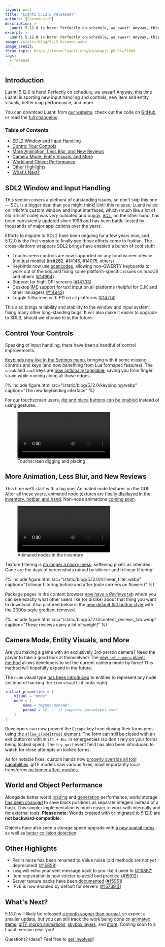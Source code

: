 ```yaml
---
layout: post
title: "Luanti 5.12.0 released!"
authors: [GreenXenith]
description: >-
  Luanti 5.12.0 is here! Perfectly on-schedule, we swear! Anyway, this time Luanti is sporting new input handling and controls, new item and entity visuals, better map performance, and more.
excerpt: >-
  Luanti 5.12.0 is here! Perfectly on-schedule, we swear! Anyway, this time Luanti is sporting new input handling and controls, new item and entity visuals, better map performance, and more.
image: /static/blog/5.12.0/cover.webp
image_credit:
forum_topic: https://forum.luanti.org/viewtopic.php?t=31686
tags:
  - release
---
```


<h2 class="sr-only">Introduction</h2>

Luanti 5.12.0 is here! Perfectly on schedule, we swear! Anyway, this time Luanti is sporting new input handling and controls, new item and entity visuals, better map performance, and more.

You can download Luanti from [our website](https://www.luanti.org/downloads/), check out the code on [GitHub](https://github.com/luanti-org/luanti/), or read the [full changelog](https://docs.luanti.org/changelog/#5110--5120).

### Table of Contents

- [SDL2 Window and Input Handling](#sdl2-window-and-input-handling)
- [Control Your Controls](#control-your-controls)
- [More Animation, Less Blur, and New Reviews](#more-animation-less-blur-and-new-reviews)
- [Camera Mode, Entity Visuals, and More](#camera-mode-entity-visuals-and-more)
- [World and Object Performance](#world-and-object-performance)
- [Other Highlights](#other-highlights)
- [What's Next?](#whats-next)

## SDL2 Window and Input Handling

This section covers a plethora of outstanding issues, so don't skip this one— SDL is a bigger deal than you might think! Until this release, Luanti relied on Irrlicht's custom window and input interfaces, which (much like a lot of old Irrlicht code) was _very_ outdated and buggy. [SDL](https://en.wikipedia.org/wiki/Simple_DirectMedia_Layer), on the other hand, has been consistently updated since 1998 and has been battle-tested by thousands of major applications over the years.

Efforts to migrate to SDL2 have been ongoing for a few years now, and 5.12.0 is the first version to finally see those efforts come to fruition. The cross-platform wrappers SDL2 brings have enabled a bunch of cool stuff:
* Touchscreen controls are now supported on any touchscreen device (not just mobile) ([irr#262](https://github.com/minetest/irrlicht/pull/262), [#14146](https://github.com/luanti-org/luanti/pull/14146), [#14075](https://github.com/luanti-org/luanti/pull/14075), others)
* Keybinds now use [scancodes](https://en.wikipedia.org/wiki/Scancode), allowing non-QWERTY keyboards to work out of the box and fixing some platform-specific issues on macOS and others ([#14964](https://github.com/luanti-org/luanti/pull/14964))
* Support for high-DPI screens ([#14703](https://github.com/luanti-org/luanti/pull/14703))
* Desktop [IME](https://en.wikipedia.org/wiki/Input_method) support for text input on all platforms (helpful for CJK and other lanuages) ([#14942](https://github.com/luanti-org/luanti/pull/14942))
* Toggle fullscreen with F11 on all platforms ([#14714](https://github.com/luanti-org/luanti/pull/14714))

This also brings reliability and stability to the window and input system, fixing many other long-standing bugs. It will also make it easier to upgrade to SDL3, should we choose to in the future.

## Control Your Controls

Speaking of input handling, there have been a handful of control improvements.

[Keybinds now live in the _Settings_ menu](https://github.com/luanti-org/luanti/pull/15791), bringing with it some missing controls and keys (and now benefiting from Lua formspec features). The `sneak` and `aux1` keys are [now optionally togglable](https://github.com/luanti-org/luanti/pull/15785), saving you from finger strain while running along all those edges.

{% include figure.html src="/static/blog/5.12.0/keybinding.webp" caption="The new keybinding interface" %}


For our touchscreen users, [dig and place buttons can be enabled](https://github.com/luanti-org/luanti/pull/15845) instead of using gestures.

<figure class="figure image">
    <video autoplay controls loop>
        <source src="/static/blog/5.12.0/touchscreen_dig_place.webm" type="video/webm" />
    </video>
    <figcaption>Touchscreen digging and placing</figcaption>
</figure>

## More Animation, Less Blur, and New Reviews

This time we'll start with a big one: Animated node textures on the GUI! After all these years, animated node textures are [finally displayed in the inventory, hotbar, and hand](https://github.com/luanti-org/luanti/pull/15930). Non-node animations [coming soon](https://github.com/luanti-org/luanti/pull/15979).

<figure class="figure image">
    <video autoplay controls loop>
        <source src="/static/blog/5.12.0/animated_inventory_nodes.webm" type="video/webm" />
    </video>
    <figcaption>Animated nodes in the inventory</figcaption>
</figure>

Texture filtering is [no longer a blurry mess](https://github.com/luanti-org/luanti/pull/16034), softening pixels as intended. Gone are the days of screenshots ruined by bilinear and trilinear filtering!

{% include figure.html src="/static/blog/5.12.0/trilinear_filter.webp" caption="Trilinear filtering before and after (note corners on flowers)" %}

Package pages in the content browser [now have a _Reviews_ tab](https://github.com/luanti-org/luanti/pull/15254) where you can see exactly what other users like (or dislike) about that thing you want to download. Also pictured below is the [new default flat button style](https://github.com/luanti-org/luanti/pull/16015) with the 2000s-style gradient removed.

{% include figure.html src="/static/blog/5.12.0/content_reviews_tab.webp" caption="These reviews carry a lot of weight!" %}

## Camera Mode, Entity Visuals, and More

Are you making a game with an exclusively 3rd-person camera? Need the player to take a good look at themselves? The [new `set_camera` player method](https://github.com/luanti-org/luanti/pull/15796) allows developers to set the current camera mode by force! This method will hopefully expand in the future.

The `node` visual type [has been introduced](https://github.com/luanti-org/luanti/pull/15683) to entities to represent any node (instead of hacking the `item` visual til it looks right).

```lua
initial_properties = {
    visual = "node",
    node = {
        name = "mymod:mynode",
        param2 = 42, -- It supports paramtypes too!
    }
}
```

Developers can now prevent the `Escape` key from closing their formspecs using [the `allow_close[true]` element](https://github.com/luanti-org/luanti/pull/15971). The form can still be closed with an exit button or with `Shift + Esc` in emergencies (so don't rely on your forms being locked open). The `try_quit` event field has also been introduced to watch for close attempts on locked forms.

As for notable fixes, custom hands now [properly override all tool capabilities](https://github.com/luanti-org/luanti/pull/15743). glTF models saw various fixes, most importantly local transforms [no longer affect meshes](https://github.com/luanti-org/luanti/pull/16086).

## World and Object Performance

Alongside better world [loading](https://github.com/luanti-org/luanti/pull/16000) and [generation](https://github.com/luanti-org/luanti/pull/15856) performance, world storage [has been changed](https://github.com/luanti-org/luanti/pull/15768) to save block positions as separate integers instead of a hash. This simpler implementation is much easier to work with internally and for external tools. **Please note:** Worlds created with or migrated to 5.12.0 are **not backward-compatible.**

Objects have also seen a storage speed upgrade with [a new spatial index](https://github.com/luanti-org/luanti/pull/14631), as well as [better collision detection](https://github.com/luanti-org/luanti/pull/15408).

## Other Highlights

* Perlin noise has been renamed to Value noise (old methods are _not yet_ deprecated) ([#15858](https://github.com/luanti-org/luanti/pull/15858))
* `/msg` will echo your sent message back to you like it used to ([#15887](https://github.com/luanti-org/luanti/pull/15887))
* Item registration is now stricter to avoid bad practice ([#15912](https://github.com/luanti-org/luanti/pull/15912))
* Server texture packs have been [documented](https://github.com/luanti-org/luanti/blob/5.12.0/doc/texture_packs.md#the-server-texture-pack) ([#15951](https://github.com/luanti-org/luanti/pull/15951))
* IPv6 is now enabled by default for servers ([#15739 🚂](https://github.com/luanti-org/luanti/pull/15739))

## What's Next?

5.13.0 will likely be released [a month sooner than normal](https://github.com/luanti-org/docs.luanti.org/pull/228), so expect a smaller update, but you can still track the work being done on [animated items](https://github.com/luanti-org/luanti/pull/15979), [glTF morph animations](https://github.com/luanti-org/luanti/pull/16096), [skybox layers](https://github.com/luanti-org/luanti/pull/16075), and [more](https://github.com/luanti-org/luanti/milestone/29). Coming soon to a Luanti version near you!

Questions? Ideas? Feel free to [get involved](https://www.luanti.org/get-involved/)!
